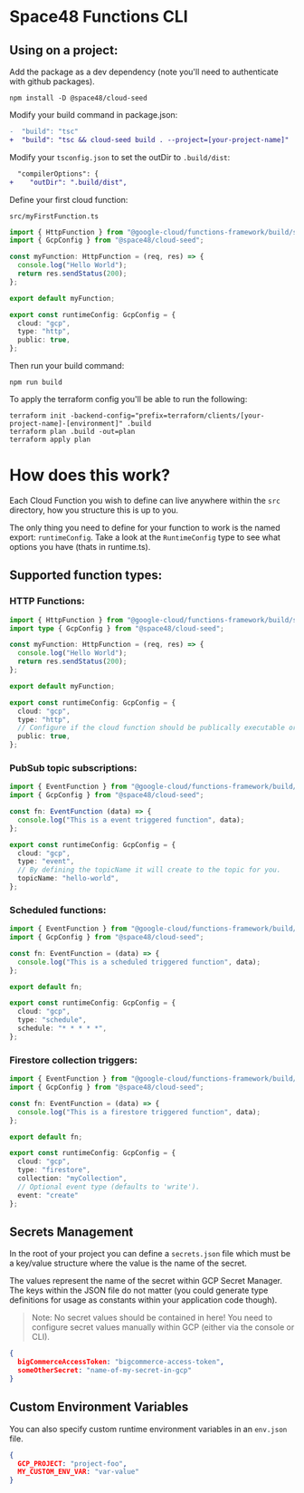# Space48 Functions CLI


## Using on a project:


Add the package as a dev dependency (note you'll need to authenticate with github packages).
```
npm install -D @space48/cloud-seed
```

Modify your build command in package.json:

```diff
-  "build": "tsc"
+  "build": "tsc && cloud-seed build . --project=[your-project-name]"
```

Modify your `tsconfig.json` to set the outDir to `.build/dist`:
```diff
  "compilerOptions": {
+    "outDir": ".build/dist",
```

Define your first cloud function:

`src/myFirstFunction.ts`
```typescript
import { HttpFunction } from "@google-cloud/functions-framework/build/src/functions";
import { GcpConfig } from "@space48/cloud-seed";

const myFunction: HttpFunction = (req, res) => {
  console.log("Hello World");
  return res.sendStatus(200);
};

export default myFunction;

export const runtimeConfig: GcpConfig = {
  cloud: "gcp",
  type: "http",
  public: true,
};
```

Then run your build command:
```
npm run build
```

To apply the terraform config you'll be able to run the following:

```
terraform init -backend-config="prefix=terraform/clients/[your-project-name]-[environment]" .build
terraform plan .build -out=plan
terraform apply plan
```

# How does this work?

Each Cloud Function you wish to define can live anywhere within the `src` directory, how you structure this is up to you.

The only thing you need to define for your function to work is the named export: `runtimeConfig`. Take a look at the `RuntimeConfig` type to see what options you have (thats in runtime.ts).


## Supported function types:

### HTTP Functions:

```typescript
import { HttpFunction } from "@google-cloud/functions-framework/build/src/functions";
import type { GcpConfig } from "@space48/cloud-seed";

const myFunction: HttpFunction = (req, res) => {
  console.log("Hello World");
  return res.sendStatus(200);
};

export default myFunction;

export const runtimeConfig: GcpConfig = {
  cloud: "gcp",
  type: "http",
  // Configure if the cloud function should be publically executable or not.
  public: true,
};
```

### PubSub topic subscriptions:

```typescript
import { EventFunction } from "@google-cloud/functions-framework/build/src/functions";
import { GcpConfig } from "@space48/cloud-seed";

const fn: EventFunction (data) => {
  console.log("This is a event triggered function", data);
};

export const runtimeConfig: GcpConfig = {
  cloud: "gcp",
  type: "event",
  // By defining the topicName it will create to the topic for you.
  topicName: "hello-world",
};
```

### Scheduled functions:

```typescript
import { EventFunction } from "@google-cloud/functions-framework/build/src/functions";
import { GcpConfig } from "@space48/cloud-seed";

const fn: EventFunction = (data) => {
  console.log("This is a scheduled triggered function", data);
};

export default fn;

export const runtimeConfig: GcpConfig = {
  cloud: "gcp",
  type: "schedule",
  schedule: "* * * * *",
};
```

### Firestore collection triggers:

```typescript
import { EventFunction } from "@google-cloud/functions-framework/build/src/functions";
import { GcpConfig } from "@space48/cloud-seed";

const fn: EventFunction = (data) => {
  console.log("This is a firestore triggered function", data);
};

export default fn;

export const runtimeConfig: GcpConfig = {
  cloud: "gcp",
  type: "firestore",
  collection: "myCollection",
  // Optional event type (defaults to 'write').
  event: "create"
};
```

## Secrets Management

In the root of your project you can define a `secrets.json` file which must be a key/value structure where the value is the name of the secret.

The values represent the name of the secret within GCP Secret Manager. The keys within the JSON file do not matter (you could generate type definitions for usage as constants within your application code though).

> Note: No secret values should be contained in here! You need to configure secret values manually within GCP (either via the console or CLI).

```json
{
  bigCommerceAccessToken: "bigcommerce-access-token",
  someOtherSecret: "name-of-my-secret-in-gcp"
}
```

## Custom Environment Variables

You can also specify custom runtime environment variables in an `env.json` file.

```json
{
  GCP_PROJECT: "project-foo",
  MY_CUSTOM_ENV_VAR: "var-value"
}
```
